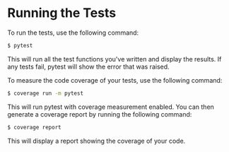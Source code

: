 # Running the Tests

To run the tests, use the following command:

```bash
$ pytest
```

This will run all the test functions you've written and display the results. If any tests fail, pytest will show the error that was raised.

To measure the code coverage of your tests, use the following command:

```bash
$ coverage run -m pytest
```

This will run pytest with coverage measurement enabled. You can then generate a coverage report by running the following command:

```bash
$ coverage report
```

This will display a report showing the coverage of your code.

#
